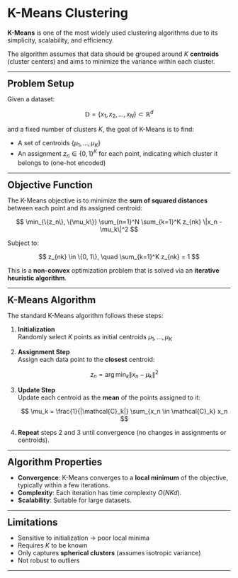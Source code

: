 # K-Means Clustering

**K-Means** is one of the most widely used clustering algorithms due to its simplicity, scalability, and efficiency.

The algorithm assumes that data should be grouped around $K$ **centroids** (cluster centers) and aims to minimize the variance within each cluster.

---

**<span style="font-size:1.5em;">Problem Setup</span>**

Given a dataset:

$$
\mathbb{D} = \{x_1, x_2, \dots, x_N\} \subset \mathbb{R}^d
$$

and a fixed number of clusters $K$, the goal of K-Means is to find:

- A set of centroids $\{\mu_1, \dots, \mu_K\}$
- An assignment $z_n \in \{0, 1\}^K$ for each point, indicating which cluster it belongs to (one-hot encoded)

---

**<span style="font-size:1.5em;">Objective Function</span>**

The K-Means objective is to minimize the **sum of squared distances** between each point and its assigned centroid:

$$
\min_{\{z_n\}, \{\mu_k\}} \sum_{n=1}^N \sum_{k=1}^K z_{nk} \|x_n - \mu_k\|^2
$$

Subject to:

$$
z_{nk} \in \{0, 1\}, \quad \sum_{k=1}^K z_{nk} = 1
$$

This is a **non-convex** optimization problem that is solved via an **iterative heuristic algorithm**.

---

**<span style="font-size:1.5em;">K-Means Algorithm</span>**

The standard K-Means algorithm follows these steps:

1. **Initialization**  
   Randomly select $K$ points as initial centroids $\mu_1, \dots, \mu_K$

2. **Assignment Step**  
   Assign each data point to the **closest** centroid:

   $$
   z_n = \arg\min_k \|x_n - \mu_k\|^2
   $$

3. **Update Step**  
   Update each centroid as the **mean** of the points assigned to it:

   $$
   \mu_k = \frac{1}{|\mathcal{C}_k|} \sum_{x_n \in \mathcal{C}_k} x_n
   $$

4. **Repeat** steps 2 and 3 until convergence (no changes in assignments or centroids).

---

**<span style="font-size:1.5em;">Algorithm Properties</span>**

- **Convergence**: K-Means converges to a **local minimum** of the objective, typically within a few iterations.
- **Complexity**: Each iteration has time complexity $O(NKd)$.
- **Scalability**: Suitable for large datasets.

---

**<span style="font-size:1.5em;">Limitations</span>**

- Sensitive to initialization → poor local minima
- Requires $K$ to be known
- Only captures **spherical clusters** (assumes isotropic variance)
- Not robust to outliers

---
